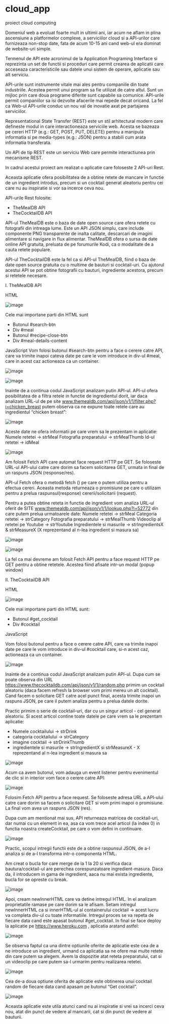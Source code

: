 # cloud_app
proiect cloud computing

Domeniul web a evoluat foarte mult in ultimii ani, iar acum ne aflam in plina ascensiune a platformelor complexe, a serviciilor cloud si a API-urilor care furnizeaza non-stop date, fata de acum 10-15 ani cand web-ul era dominat de website-uri simple.

Termenul de API este acronimul de la Application Programing Interface si reprezinta un set de functii si proceduri care permit crearea de aplicatii care acceseaza caracteristicile sau datele unui sistem de operare, aplicatie sau alt serviciu.

API-urile sunt instrumente vitale mai ales pentru companiile din toate industriile. Acestea permit unui program sa fie utilizat de catre altul. Sunt un mijloc prin care doua programe diferite sunt capabile sa comunice. API-urile permit companiilor sa isi dezvolte afacerile mai repede decat oricand. La fel ca Web-ul API-urile conduc un nou val de inovatie axat pe partajarea serviciilor. 

Representational State Transfer (REST) este un stil arhitectural modern care defineste modul in care interactioneaza serviciile web. Acesta se bazeaza pe cereri HTTP (e.g.: GET, POST, PUT, DELETE) pentru a manipula informatia si pe media-types (e.g.: JSON) pentru a stabili cum arata informatia transferata.

Un API de tip REST este un serviciu Web care permite interactiunea prin mecanisme REST.

In cadrul acestui proiect am realizat o aplicatie care foloseste 2 API-uri Rest.

Aceasta aplicatie ofera posibilitatea de a obtine retete de mancare in functie de un ingredient introdus, precum si un cocktail generat aleatoriu pentru cei care nu au inspiratie si vor sa incerce ceva nou.

API-urile Rest folosite:
-	TheMealDB API
-	TheCocktailDB API

API-ul TheMealDB este o baza de date open source care ofera retete cu fotografii din intreaga lume. Este un API JSON simplu, care include componente PNG transparente de inalta calitate, descarcari de imagini alimentare si navigare in flux alimentar. TheMealDB ofera o sursa de date online API gratuita, preluata de pe forumurile Kodi, ca o modalitate de a cauta retete populare.

API-ul TheCocktailDB este la fel ca si API-ul TheMealDB, fiind o baza de date open source gratuita cu o multime de bauturi si cocktail-uri. Cu ajutorul acestui API se pot obtine fotografii cu bauturi, ingrediente acestora, precum si retetele necesare.

I.	TheMealDB API

HTML

![image](https://user-images.githubusercontent.com/74535379/117855018-ba918380-b292-11eb-82f2-810f4a8b0971.png)

Cele mai importane parti din HTML sunt
-	Butonul #search-btn
-	Div #meal
-	Butonul #recipe-close-btn
-	Div #meal-details-content

JavaScript
Vom folosi butonul #search-btn pentru a face o cerere catre API, care va trimite inapoi cateva date pe care le vom introduce in div-ul #meal, care in acest caz actioneaza ca un container.

![image](https://user-images.githubusercontent.com/74535379/117855084-cd0bbd00-b292-11eb-924c-f55f1b73f84d.png)

![image](https://user-images.githubusercontent.com/74535379/117855106-d39a3480-b292-11eb-99be-597158cd5412.png)


Inainte de a continua codul JavaScript analizam putin API-ul. API-ul ofera posibilitatea de a filtra retele in functie de ingredientul dorit, iar daca analizam URL-ul de pe site www.themealdb.com/api/json/v1/1/filter.php?i=chicken_breast  putem observa ca ne expune toate retele care au ingredientul “chicken breast”:

![image](https://user-images.githubusercontent.com/74535379/117855158-e3b21400-b292-11eb-8722-aaa7e59566f3.png)

Aceste date ne ofera informatii pe care vrem sa le prezentam in aplicatie:
Numele retetei -> strMeal 
Fotografia preparatului -> strMealThumb
Id-ul retetei -> idMeal

![image](https://user-images.githubusercontent.com/74535379/117855212-ef053f80-b292-11eb-9121-26d299fa5ac6.png)


Am folosit Fetch API care automat face request HTTP pe GET. Se foloseste URL-ul API-ului catre care dorim sa facem solicitarea GET, urmata in final de un raspuns JSON (response/res).

API-ul Fetch ofera o metodă fetch () pe care o putem utiliza pentru a efectua cereri. Aceasta metoda returneaza o promisiune pe care o utilizam pentru a prelua raspunsul(response) cererii/solicitarii (request).

Pentru a putea obtine reteta in functie de ingredient vom analiza URL-ul oferit de SITE www.themealdb.com/api/json/v1/1/lookup.php?i=52772 din care putem prelua urmatoarele date:
Numele retetei -> strMeal
Categoria retetei ->  strCategory
Fotografia preparatului -> strMealThumb
Videoclip al retetei pe Youtube -> strYoutube
Ingredientele si masurile -> strIngredientsX & strMeasureX (X reprezentand al n-lea ingredient si masura sa)

![image](https://user-images.githubusercontent.com/74535379/117855279-fe848880-b292-11eb-81ba-513e52b61b17.png)

![image](https://user-images.githubusercontent.com/74535379/117855296-047a6980-b293-11eb-93fa-184579adde0f.png)

La fel ca mai devreme am folosit Fetch API pentru a face request HTTP pe GET pentru a obtine retetele. Acestea fiind afisate intr-un modal (popup window)

II.	TheCocktailDB API

HTML

![image](https://user-images.githubusercontent.com/74535379/117855352-122fef00-b293-11eb-99d2-8d250fd86cc8.png)

Cele mai importane parti din HTML sunt:
-	Butonul #get_cocktail
-	Div #cocktail

JavaScript

Vom folosi butonul pentru a face o cerere catre API, care va trimite inapoi date pe care le vom introduce in div-ul #cocktail care, si-n acest caz, actioneaza ca un container.

![image](https://user-images.githubusercontent.com/74535379/117855404-2116a180-b293-11eb-896c-51b729eefa2f.png)

Inainte de a continua codul JavaScript analizam putin API-ul. Dupa cum se poate observa din URL https://www.thecocktaildb.com/api/json/v1/1/random.php primim un cocktail aleatoriu (daca facem refresh la browser vom primi mereu un alt cocktail). Cand facem o solicitare GET catre acel punct final, acesta trimite inapoi un raspuns JSON, pe care il putem analiza pentru a prelua datele dorite.

Practic primim o serie de cocktail-uri, dar cu un singur articol - cel generat aleatoriu. Si acest articol contine toate datele pe care vrem sa le prezentam aplicatie:

-	Numele cocktailului ->  strDrink
-	categoria cocktailului -> strCategory
-	imagine cocktail -> strDrinkThumb
-	ingredientele si masurile -> strIngredientX si strMeasureX - X reprezentand al n-lea ingredient si masura sa

![image](https://user-images.githubusercontent.com/74535379/117855454-2ecc2700-b293-11eb-8851-96d6217ad726.png)

Acum ca avem butonul, vom adauga un event listener pentru evenimentul de clic si in interior vom face o cerere catre API:

![image](https://user-images.githubusercontent.com/74535379/117855621-53280380-b293-11eb-95b7-b7b35924b52f.png)

Folosim Fetch API pentru a face request. Se foloseste adresa URL a API-ului catre care dorim sa facem o solicitare GET si vom primi inapoi o promisiune. La final vom avea un raspuns JSON (res). 

Dupa cum am mentionat mai sus, API returneaza matricea de cocktail-uri, dar numai cu un element in ea, asa ca vom trece acel articol (la index 0) in functia noastra createCocktail, pe care o vom defini in continuare.

![image](https://user-images.githubusercontent.com/74535379/117855665-5fac5c00-b293-11eb-91a0-54147c3505e4.png)

Practic, scopul intregii functii este de a obtine raspunsul JSON, de a-l analiza si de a-l transforma intr-o componenta HTML.

Am creat o bucla for care merge de la 1 la 20 si verifica daca bautura/cocktail-ul are perechea corespunzatoare ingredient-masura. Daca da, il introducem in gama de ingredient, aaca nu mai exista ingrediente, bucla for se opreste cu break.

![image](https://user-images.githubusercontent.com/74535379/117855746-7357c280-b293-11eb-9ba6-93e2c9530f62.png)

Apoi, cream newInnerHTML care va detine intregul HTML. In el analizam proprietatile ramase pe care dorim sa le afisam.
Setam intregul newInnerHTML ca si innerHTML-ul al containerului cocktail -> acest lucru va completa div-ul cu toate informatiile.
Intregul proces se va repeta de fiecare data cand este apasat butonul #get_cocktail.
In final se face deploy la aplicatie pe https://www.heroku.com , aplicatia aratand astfel:

![image](https://user-images.githubusercontent.com/74535379/117856869-cf6f1680-b294-11eb-8d5d-e98176e69ef6.png)

Se observa faptul ca una dintre optiunile oferite de aplicatie este cea de a ne introduce un ingredient, urmand ca aplicatia sa ne ofere mai multe retete din care putem sa alegem. Avem la dispozitie atat reteta preparatului, cat si un videoclip pe care putem sa-l urmarim pentru realizarea retetei.

![image](https://user-images.githubusercontent.com/74535379/117856898-da29ab80-b294-11eb-9f6b-896caa30f140.png)

Cea de-a doua optiune oferita de aplicatie este obtinerea unui cocktail random de fiecare data cand apasam pe butonul “Get cocktail”.

![image](https://user-images.githubusercontent.com/74535379/117857047-080ef000-b295-11eb-867f-32c0238179fe.png)

Aceasta aplicatie  este utila atunci cand nu ai inspiratie si vrei sa incerci ceva nou, atat din punct de vedere al mancarii, cat si din punct de vedere al bauturii.
